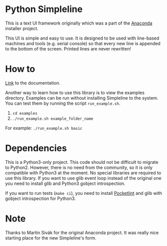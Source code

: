 Python Simpleline
=================

This is a text UI framework originally which was a part of the
[Anaconda](https://github.com/rhinstaller/anaconda) installer project.

This UI is simple and easy to use. It is designed to be used with line-based
machines and tools (e.g. serial console) so that every new line is appended
to the bottom of the screen. Printed lines are never rewritten!

How to
======

[Link](python-simpleline.readthedocs.io) to the documentation.

Another way to learn how to use this library is to view the examples directory.
Examples can be run without installing Simpleline to the system. You can test
them by running the script `run_example.sh`.

1. `cd examples`
2. `./run_example.sh example_folder_name`

For example:
`./run_example.sh basic`

Dependencies
============

This is a Python3-only project. This code should not be difficult to migrate to
Python2. However, there is no need from the community, so it is only compatible
with Python3 at the moment.
No special libraries are required to use this library. If you want to use glib
event loop instead of the original one you need to install glib and Python3
gobject introspection.

If you want to run tests (`make ci`), you need to install
[Pocketlint](https://github.com/rhinstaller/pocketlint) and glib with gobject
introspection for Python3.

Note
====

Thanks to Martin Sivák for the original Anaconda project. It was really nice
starting place for the new Simpleline's form.


